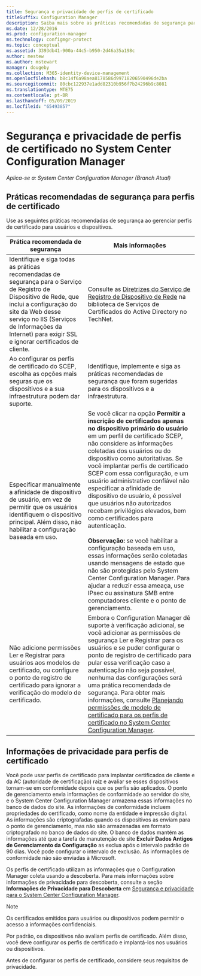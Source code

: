 ```yaml
---
title: Segurança e privacidade de perfis de certificado
titleSuffix: Configuration Manager
description: Saiba mais sobre as práticas recomendadas de segurança para gerenciar perfis de certificado para usuários e dispositivos no System Center Configuration Manager.
ms.date: 12/28/2016
ms.prod: configuration-manager
ms.technology: configmgr-protect
ms.topic: conceptual
ms.assetid: 3393db41-900a-44c5-b950-2d46a35a198c
author: mestew
ms.author: mstewart
manager: dougeby
ms.collection: M365-identity-device-management
ms.openlocfilehash: b8c14f6a98aea8178586d99718206590496de2ba
ms.sourcegitcommit: 80cbc122937e1add82310b956f7b24296b9c8081
ms.translationtype: MTE75
ms.contentlocale: pt-BR
ms.lasthandoff: 05/09/2019
ms.locfileid: "65493857"
---
```

# <a name="security-and-privacy-for-certificate-profiles-in-system-center-configuration-manager"></a>Segurança e privacidade de perfis de certificado no System Center Configuration Manager

*Aplica-se a: System Center Configuration Manager (Branch Atual)*


##  <a name="security-best-practices-for-certificate-profiles"></a>Práticas recomendadas de segurança para perfis de certificado  
 Use as seguintes práticas recomendadas de segurança ao gerenciar perfis de certificado para usuários e dispositivos.  

|Prática recomendada de segurança|Mais informações|  
|----------------------------|----------------------|  
|Identifique e siga todas as práticas recomendadas de segurança para o Serviço de Registro de Dispositivo de Rede, que inclui a configuração do site da Web desse serviço no IIS (Serviços de Informações da Internet) para exigir SSL e ignorar certificados de cliente.|Consulte as [Diretrizes do Serviço de Registro de Dispositivo de Rede](http://go.microsoft.com/fwlink/p/?LinkId=309016) na biblioteca de Serviços de Certificados do Active Directory no TechNet.|  
|Ao configurar os perfis de certificado do SCEP, escolha as opções mais seguras que os dispositivos e a sua infraestrutura podem dar suporte.|Identifique, implemente e siga as práticas recomendadas de segurança que foram sugeridas para os dispositivos e a infraestrutura.|  
|Especificar manualmente a afinidade de dispositivo de usuário, em vez de permitir que os usuários identifiquem o dispositivo principal. Além disso, não habilitar a configuração baseada em uso.|Se você clicar na opção **Permitir a inscrição de certificados apenas no dispositivo primário do usuário** em um perfil de certificado SCEP, não considere as informações coletadas dos usuários ou do dispositivo como autoritativas. Se você implantar perfis de certificado SCEP com essa configuração, e um usuário administrativo confiável não especificar a afinidade de dispositivo de usuário, é possível que usuários não autorizados recebam privilégios elevados, bem como certificados para autenticação.<br /><br /> **Observação:** se você habilitar a configuração baseada em uso, essas informações serão coletadas usando mensagens de estado que não são protegidas pelo System Center Configuration Manager. Para ajudar a reduzir essa ameaça, use IPsec ou assinatura SMB entre computadores cliente e o ponto de gerenciamento.|  
|Não adicione permissões Ler e Registrar para usuários aos modelos de certificado, ou configure o ponto de registro de certificado para ignorar a verificação do modelo de certificado.|Embora o Configuration Manager dê suporte à verificação adicional, se você adicionar as permissões de segurança Ler e Registrar para os usuários e se puder configurar o ponto de registro de certificado para pular essa verificação caso a autenticação não seja possível, nenhuma das configurações será uma prática recomendada de segurança. Para obter mais informações, consulte [Planejando permissões de modelo de certificado para os perfis de certificado no System Center Configuration Manager](../../protect/plan-design/planning-for-certificate-template-permissions.md).|  

## <a name="privacy-information-for-certificate-profiles"></a>Informações de privacidade para perfis de certificado  
 Você pode usar perfis de certificado para implantar certificados de cliente e da AC (autoridade de certificação) raiz e avaliar se esses dispositivos tornam-se em conformidade depois que os perfis são aplicados. O ponto de gerenciamento envia informações de conformidade ao servidor do site, e o System Center Configuration Manager armazena essas informações no banco de dados do site. As informações de conformidade incluem propriedades do certificado, como nome da entidade e impressão digital. As informações são criptografadas quando os dispositivos as enviam para o ponto de gerenciamento, mas não são armazenadas em formato criptografado no banco de dados do site. O banco de dados mantém as informações até que a tarefa de manutenção de site **Excluir Dados Antigos de Gerenciamento da Configuração** as exclua após o intervalo padrão de 90 dias. Você pode configurar o intervalo de exclusão. As informações de conformidade não são enviadas à Microsoft.  

 Os perfis de certificado utilizam as informações que o Configuration Manager coleta usando a descoberta. Para mais informações sobre informações de privacidade para descoberta, consulte a seção **Informações de Privacidade para Descoberta** em [Segurança e privacidade para o System Center Configuration Manager](../../core/plan-design/security/security-and-privacy.md).  

> [!NOTE]  
>  Os certificados emitidos para usuários ou dispositivos podem permitir o acesso a informações confidenciais.  

 Por padrão, os dispositivos não avaliam perfis de certificado. Além disso, você deve configurar os perfis de certificado e implantá-los nos usuários ou dispositivos.  

 Antes de configurar os perfis de certificado, considere seus requisitos de privacidade.  
